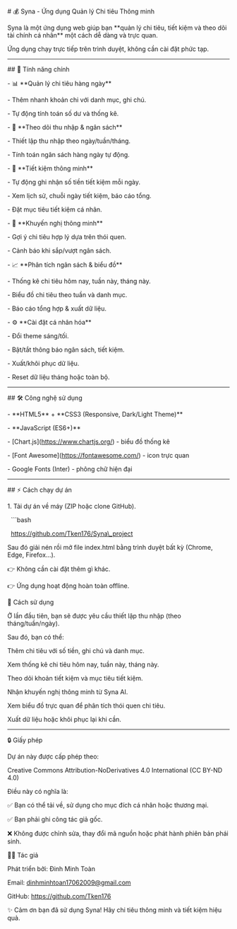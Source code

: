 \# 💰 Syna - Ứng dụng Quản lý Chi tiêu Thông minh







Syna là một ứng dụng web giúp bạn \*\*quản lý chi tiêu, tiết kiệm và theo dõi tài chính cá nhân\*\* một cách dễ dàng và trực quan.



Ứng dụng chạy trực tiếp trên trình duyệt, không cần cài đặt phức tạp.







---







\## 🚀 Tính năng chính







\- 📊 \*\*Quản lý chi tiêu hàng ngày\*\*



\- Thêm nhanh khoản chi với danh mục, ghi chú.



\- Tự động tính toán số dư và thống kê.







\- 💸 \*\*Theo dõi thu nhập \& ngân sách\*\*



\- Thiết lập thu nhập theo ngày/tuần/tháng.



\- Tính toán ngân sách hàng ngày tự động.







\- 🏦 \*\*Tiết kiệm thông minh\*\*



\- Tự động ghi nhận số tiền tiết kiệm mỗi ngày.



\- Xem lịch sử, chuỗi ngày tiết kiệm, báo cáo tổng.



\- Đặt mục tiêu tiết kiệm cá nhân.







\- 🤖 \*\*Khuyến nghị thông minh\*\*



\- Gợi ý chi tiêu hợp lý dựa trên thói quen.



\- Cảnh báo khi sắp/vượt ngân sách.







\- 📈 \*\*Phân tích ngân sách \& biểu đồ\*\*



\- Thống kê chi tiêu hôm nay, tuần này, tháng này.



\- Biểu đồ chi tiêu theo tuần và danh mục.



\- Báo cáo tổng hợp \& xuất dữ liệu.







\- ⚙️ \*\*Cài đặt cá nhân hóa\*\*



\- Đổi theme sáng/tối.



\- Bật/tắt thông báo ngân sách, tiết kiệm.



\- Xuất/khôi phục dữ liệu.



\- Reset dữ liệu tháng hoặc toàn bộ.







---







\## 🛠️ Công nghệ sử dụng







\- \*\*HTML5\*\* + \*\*CSS3 (Responsive, Dark/Light Theme)\*\*



\- \*\*JavaScript (ES6+)\*\*



\- \[Chart.js](https://www.chartjs.org/) - biểu đồ thống kê



\- \[Font Awesome](https://fontawesome.com/) - icon trực quan



\- Google Fonts (Inter) - phông chữ hiện đại







---



\## ⚡ Cách chạy dự án



1\. Tải dự án về máy (ZIP hoặc clone GitHub).  

&nbsp;  ```bash

&nbsp;  https://github.com/Tken176/Syna\_project



Sau đó giải nén rồi mở file index.html bằng trình duyệt bất kỳ (Chrome, Edge, Firefox...).



👉 Không cần cài đặt thêm gì khác.

👉 Ứng dụng hoạt động hoàn toàn offline.



📖 Cách sử dụng

Ở lần đầu tiên, bạn sẽ được yêu cầu thiết lập thu nhập (theo tháng/tuần/ngày).



Sau đó, bạn có thể:



Thêm chi tiêu với số tiền, ghi chú và danh mục.



Xem thống kê chi tiêu hôm nay, tuần này, tháng này.



Theo dõi khoản tiết kiệm và mục tiêu tiết kiệm.



Nhận khuyến nghị thông minh từ Syna AI.



Xem biểu đồ trực quan để phân tích thói quen chi tiêu.



Xuất dữ liệu hoặc khôi phục lại khi cần.





---

🔒 Giấy phép



Dự án này được cấp phép theo:



Creative Commons Attribution-NoDerivatives 4.0 International (CC BY-ND 4.0)







Điều này có nghĩa là:







✅ Bạn có thể tải về, sử dụng cho mục đích cá nhân hoặc thương mại.







✅ Bạn phải ghi công tác giả gốc.







❌ Không được chỉnh sửa, thay đổi mã nguồn hoặc phát hành phiên bản phái sinh.







👨‍💻 Tác giả



Phát triển bởi: Đinh Minh Toàn







Email: dinhminhtoan17062009@gmail.com







GitHub: https://github.com/Tken176







✨ Cảm ơn bạn đã sử dụng Syna! Hãy chi tiêu thông minh và tiết kiệm hiệu quả.

